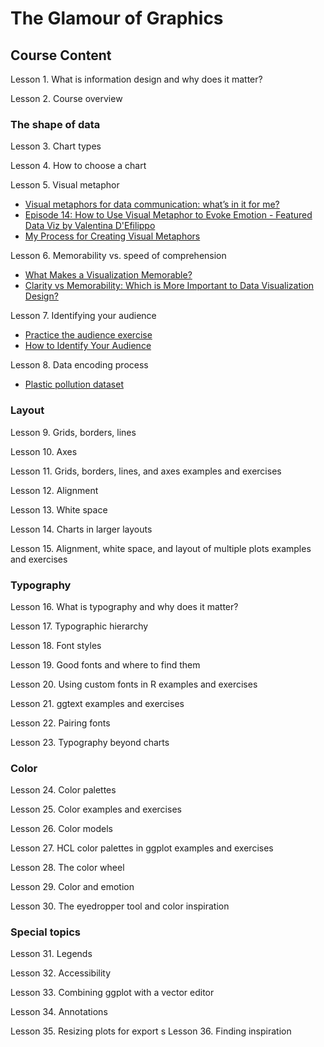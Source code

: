 # The Glamour of Graphics

## Course Content

Lesson 1. What is information design and why does it matter?

Lesson 2. Course overview

### The shape of data

Lesson 3. Chart types

Lesson 4. How to choose a chart

Lesson 5. Visual metaphor

- [Visual metaphors for data communication: what’s in it for me?](https://databard.wordpress.com/2018/09/08/visual-metaphors-for-data-communication/)
- [Episode 14: How to Use Visual Metaphor to Evoke Emotion - Featured Data Viz by Valentina D'Efilippo](https://dataviztoday.com/shownotes/14)
- [My Process for Creating Visual Metaphors](https://blog.elevatedataviz.com/a-process-for-creating-visual-metaphors/)

Lesson 6. Memorability vs. speed of comprehension

- [What Makes a Visualization Memorable?](https://vcg.seas.harvard.edu/publications/what-makes-a-visualization-memorable/paper)
- [Clarity vs Memorability: Which is More Important to Data Visualization Design?](https://boostlabs.com/clarity-vs-memorability-in-data-visualization-design/)

Lesson 7. Identifying your audience

- [Practice the audience exercise](https://docs.google.com/document/d/1xy9dQFkb5EXxH6fdVKI9Ai5McOLOOxyFXkEtNOTBuzo/copy)
- [How to Identify Your Audience](https://blog.duncangeere.com/how-to-identify-your-audience/)

Lesson 8. Data encoding process

- [Plastic pollution dataset](https://github.com/rfordatascience/tidytuesday/tree/master/data/2021/2021-01-26)

### Layout

Lesson 9. Grids, borders, lines

Lesson 10. Axes

Lesson 11. Grids, borders, lines, and axes examples and exercises

Lesson 12. Alignment

Lesson 13. White space

Lesson 14. Charts in larger layouts

Lesson 15. Alignment, white space, and layout of multiple plots examples and exercises

### Typography

Lesson 16. What is typography and why does it matter?

Lesson 17. Typographic hierarchy

Lesson 18. Font styles

Lesson 19. Good fonts and where to find them

Lesson 20. Using custom fonts in R examples and exercises

Lesson 21. ggtext examples and exercises

Lesson 22. Pairing fonts

Lesson 23. Typography beyond charts

### Color

Lesson 24. Color palettes

Lesson 25. Color examples and exercises

Lesson 26. Color models

Lesson 27. HCL color palettes in ggplot examples and exercises

Lesson 28. The color wheel

Lesson 29. Color and emotion

Lesson 30. The eyedropper tool and color inspiration

### Special topics

Lesson 31. Legends

Lesson 32. Accessibility

Lesson 33. Combining ggplot with a vector editor

Lesson 34. Annotations

Lesson 35. Resizing plots for export
s
Lesson 36. Finding inspiration

